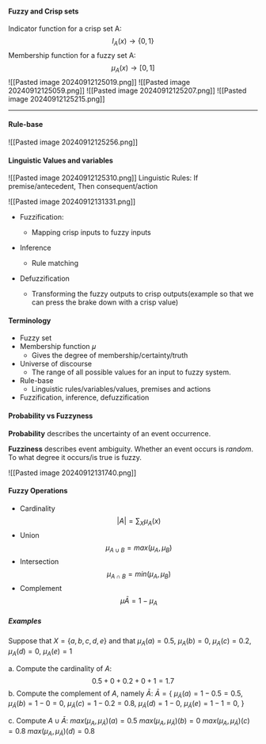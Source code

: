 #### Fuzzy and Crisp sets
Indicator function for a crisp set A:
$$
I_{A}(x)\rightarrow\{0,1\}
$$
Membership function for a fuzzy set A:
$$
\mu_{A}(x)\rightarrow [0,1]
$$
![[Pasted image 20240912125019.png]]
![[Pasted image 20240912125059.png]]
![[Pasted image 20240912125207.png]]
![[Pasted image 20240912125215.png]]

---

#### Rule-base
![[Pasted image 20240912125256.png]]

#### Linguistic Values and variables
![[Pasted image 20240912125310.png]]
Linguistic Rules:
If premise/antecedent, Then consequent/action


![[Pasted image 20240912131331.png]]
* Fuzzification:
	* Mapping crisp inputs to fuzzy inputs

* Inference
	* Rule matching
	
* Defuzzification
	* Transforming the fuzzy outputs to crisp outputs(example so that we can press the brake down with a crisp value)

#### Terminology
* Fuzzy set
* Membership function 𝜇
	* Gives the degree of membership/certainty/truth
* Universe of discourse
	* The range of all possible values for an input to  fuzzy system.
* Rule-base
	* Linguistic rules/variables/values, premises and actions
* Fuzzification, inference, defuzzification

#### Probability vs Fuzzyness
**Probability** describes the uncertainty of an
event occurrence.

**Fuzziness** describes event ambiguity.
Whether an event occurs is *random*.
To what degree it occurs/is true is fuzzy.

![[Pasted image 20240912131740.png]]
#### Fuzzy Operations
* Cardinality
$$
|A|=\sum_{X}\mu_{A}(x)
$$
* Union
$$
\mu_{A\cup B}=max(\mu_{A},\mu_{B})
$$
* Intersection
$$
\mu_{A\cap B}=min(\mu_{A},\mu_{B})
$$
* Complement
$$
\mu \bar{A}=1-\mu_{A}
$$

##### Examples
Suppose that $X=\{a,b,c,d,e\}$ and that $\mu_{A}(a)=0.5$, $\mu_{A}(b)=0$, $\mu_{A}(c)=0.2$, $\mu_{A}(d)=0$, $\mu_{A}(e)=1$

a. Compute the cardinality of $A$:
$$
0.5+0+0.2+0+1=1.7
$$
b. Compute the complement of $A$, namely $\bar{A}$:
$\bar{A}=\{$
$\mu_{\bar{A}}(a)=1-0.5=0.5$,
$\mu_{\bar{A}}(b)=1-0=0$,
$\mu_{\bar{A}}(c)=1-0.2=0.8$,
$\mu_{\bar{A}}(d)=1-0$,
$\mu_{\bar{A}}(e)=1-1=0$,
$\}$

c. Compute $A\cup \bar{A}$:
$max(\mu_{A},\mu_{\bar{A}})(a)=0.5$
$max(\mu_{A},\mu_{\bar{A}})(b)=0$
$max(\mu_{A},\mu_{\bar{A}})(c)=0.8$
$max(\mu_{A},\mu_{\bar{A}})(d)=0.8$